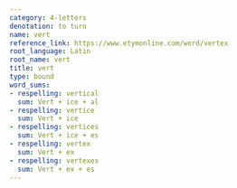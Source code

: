 ```yaml
---
category: 4-letters
denotation: to turn
name: vert
reference_link: https://www.etymonline.com/word/vertex
root_language: Latin
root_name: vert
title: vert
type: bound
word_sums:
- respelling: vertical
  sum: Vert + ice + al
- respelling: vertice
  sum: Vert + ice
- respelling: vertices
  sum: Vert + ice + es
- respelling: vertex
  sum: Vert + ex
- respelling: vertexes
  sum: Vert + ex + es
---
```

